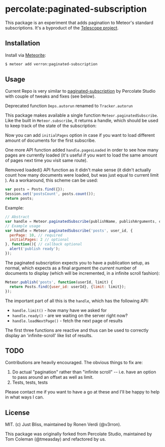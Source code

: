 # percolate:paginated-subscription

This package is an experiment that adds pagination to Meteor's standard subscriptions. It's a byproduct of the [Telescope project](http://telesc.pe).

## Installation

Install via  [Meteorite](https://github.com/oortcloud/meteorite/):


``` sh
$ meteor add verron:paginated-subscription
```

## Usage

Current Repo is very similar to [paginated-subscription](https://github.com/percolatestudio/paginated-subscription) by Percolate Studio with couple of tweaks and fixes (see below).

Deprecated function ``Deps.autorun`` renamed to ``Tracker.autorun``

This package makes available a single function `Meteor.paginatedSubscribe`. Like the built in `Meteor.subscribe`, it returns a handle, which should be used to keep track of the state of the subscription:

Now you can add ``initialPages`` option in case if you want to load different amount of documents for the first subscribe.

One more API function added ``handle.pagesLoaded`` in order to see how many pages are currently loaded (it's useful if you want to load the same amount of pages next time you visit same route).

Removed loaded() API function as it didn't make sense (it didn't actually count how many documents were loaded, but was just equal to current limit ).
As a workaround, this scheme can be used:
```js
var posts = Posts.find({});
Session.set('postsCount', posts.count());
return posts;
```

Example:

```js
// Abstract
var handle = Meteor.paginatedSubscribe(publishName, publishArguments, options, callback);
// Example usage
var handle = Meteor.paginatedSubscribe('posts', user_id, {
  perPage: 10, // required
  initialPages: 2 // optional
}, function(){ // callback optional
  alert('publish ready');
});
```

The paginated subscription expects you to have a publication setup, as normal, which expects as a final argument the *current* number of documents to display (which will be incremented, in a infinite scroll fashion):

```js
Meteor.publish('posts', function(userId, limit) {
  return Posts.find({user_id: userId}, {limit: limit});
});
```

The important part of all this is the `handle`, which has the following API:

 - `handle.limit()` - how many have we asked for
 - `handle.ready()` - are we waiting on the server right now?
 - `handle.loadNextPage()` - fetch the next page of results

The first three functions are reactive and thus can be used to correctly display an 'infinite-scroll' like list of results.

## TODO

Contributions are heavily encouraged. The obvious things to fix are:

1. Do actual "pagination" rather than "infinite scroll" -- i.e. have an option to pass around an offset as well as limit.
2. Tests, tests, tests

Please contact me if you want to have a go at these and I'll be happy to help in what ways I can.

## License 
MIT. (c) Just Bliss, maintained by Ronen Verdi (@v3rron).

This package was originally forked from Percolate Studio, maintained by Tom Coleman (@tmeasday) and refactored by us.

